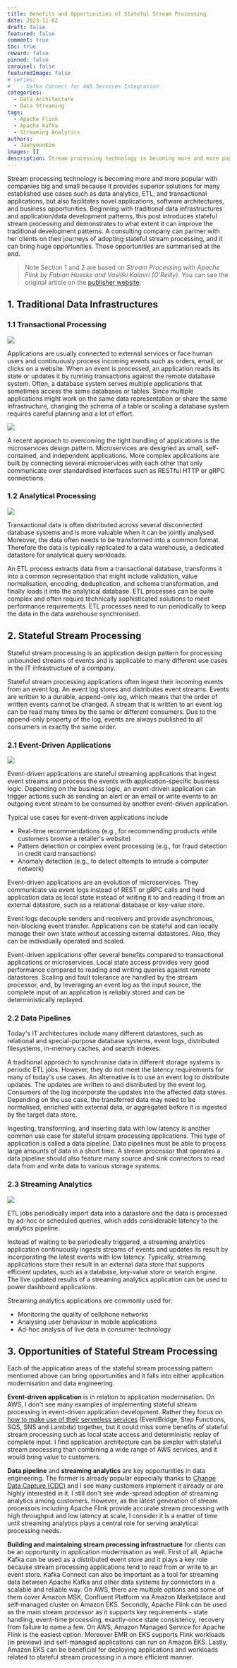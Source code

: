 ```yaml
---
title: Benefits and Opportunities of Stateful Stream Processing
date: 2023-11-02
draft: false
featured: false
comment: true
toc: true
reward: false
pinned: false
carousel: false
featuredImage: false
# series:
#   - Kafka Connect for AWS Services Integration
categories:
  - Data Architecture
  - Data Streaming
tags: 
  - Apache Flink
  - Apache Kafka
  - Streaming Analytics
authors:
  - JaehyeonKim
images: []
description: Stream processing technology is becoming more and more popular with companies big and small because it provides superior solutions for many established use cases such as data analytics, ETL, and transactional applications, but also facilitates novel applications, software architectures, and business opportunities. Beginning with traditional data infrastructures and application/data development patterns, this post introduces stateful stream processing and demonstrates to what extent it can improve the traditional development patterns. A consulting company can partner with her clients on their journeys of adopting stateful stream processing, and it can bring huge opportunities. Those opportunities are summarised at the end.
---
```


Stream processing technology is becoming more and more popular with companies big and small because it provides superior solutions for many established use cases such as data analytics, ETL, and transactional applications, but also facilitates novel applications, software architectures, and business opportunities. Beginning with traditional data infrastructures and application/data development patterns, this post introduces stateful stream processing and demonstrates to what extent it can improve the traditional development patterns. A consulting company can partner with her clients on their journeys of adopting stateful stream processing, and it can bring huge opportunities. Those opportunities are summarised at the end.

> Note Section 1 and 2 are based on _Stream Processing with Apache Flink by Fabian Hueske and Vasiliki Kalavri (O'Reilly)_. You can see the original article on the [publisher website](https://www.oreilly.com/library/view/stream-processing-with/9781491974285/ch01.html).

## 1. Traditional Data Infrastructures

### 1.1 Transactional Processing

![](figure1.png#center)

Applications are usually connected to external services or face human users and continuously process incoming events such as orders, email, or clicks on a website. When an event is processed, an application reads its state or updates it by running transactions against the remote database system. Often, a database system serves multiple applications that sometimes access the same databases or tables. Since multiple applications might work on the same data representation or share the same infrastructure, changing the schema of a table or scaling a database system requires careful planning and a lot of effort.

![](figure2.png#center)

A recent approach to overcoming the tight bundling of applications is the microservices design pattern. Microservices are designed as small, self-contained, and independent applications. More complex applications are built by connecting several microservices with each other that only communicate over standardised interfaces such as RESTful HTTP or gRPC connections.

### 1.2 Analytical Processing

![](figure3.png#center)

Transactional data is often distributed across several disconnected database systems and is more valuable when it can be jointly analysed. Moreover, the data often needs to be transformed into a common format. Therefore the data is typically replicated to a data warehouse, a dedicated datastore for analytical query workloads.

An ETL process extracts data from a transactional database, transforms it into a common representation that might include validation, value normalisation, encoding, deduplication, and schema transformation, and finally loads it into the analytical database. ETL processes can be quite complex and often require technically sophisticated solutions to meet performance requirements. ETL processes need to run periodically to keep the data in the data warehouse synchronised.

## 2. Stateful Stream Processing

Stateful stream processing is an application design pattern for processing unbounded streams of events and is applicable to many different use cases in the IT infrastructure of a company.

Stateful stream processing applications often ingest their incoming events from an event log. An event log stores and distributes event streams. Events are written to a durable, append-only log, which means that the order of written events cannot be changed. A stream that is written to an event log can be read many times by the same or different consumers. Due to the append-only property of the log, events are always published to all consumers in exactly the same order.

### 2.1 Event-Driven Applications

![](figure4.png#center)

Event-driven applications are stateful streaming applications that ingest event streams and process the events with application-specific business logic. Depending on the business logic, an event-driven application can trigger actions such as sending an alert or an email or write events to an outgoing event stream to be consumed by another event-driven application.

Typical use cases for event-driven applications include

* Real-time recommendations (e.g., for recommending products while customers browse a retailer's website)
* Pattern detection or complex event processing (e.g., for fraud detection in credit card transactions)
* Anomaly detection (e.g., to detect attempts to intrude a computer network)

Event-driven applications are an evolution of microservices. They communicate via event logs instead of REST or gRPC calls and hold application data as local state instead of writing it to and reading it from an external datastore, such as a relational database or key-value store.

Event logs decouple senders and receivers and provide asynchronous, non-blocking event transfer. Applications can be stateful and can locally manage their own state without accessing external datastores. Also, they can be individually operated and scaled.

Event-driven applications offer several benefits compared to transactional applications or microservices. Local state access provides very good performance compared to reading and writing queries against remote datastores. Scaling and fault tolerance are handled by the stream processor, and, by leveraging an event log as the input source, the complete input of an application is reliably stored and can be deterministically replayed.

### 2.2 Data Pipelines

Today's IT architectures include many different datastores, such as relational and special-purpose database systems, event logs, distributed filesystems, in-memory caches, and search indexes. 

A traditional approach to synchronise data in different storage systems is periodic ETL jobs. However, they do not meet the latency requirements for many of today's use cases. An alternative is to use an event log to distribute updates. The updates are written to and distributed by the event log. Consumers of the log incorporate the updates into the affected data stores. Depending on the use case, the transferred data may need to be normalised, enriched with external data, or aggregated before it is ingested by the target data store.

Ingesting, transforming, and inserting data with low latency is another common use case for stateful stream processing applications. This type of application is called a data pipeline. Data pipelines must be able to process large amounts of data in a short time. A stream processor that operates a data pipeline should also feature many source and sink connectors to read data from and write data to various storage systems.

### 2.3 Streaming Analytics

![](figure5.png#center)

ETL jobs periodically import data into a datastore and the data is processed by ad-hoc or scheduled queries, which adds considerable latency to the analytics pipeline.

Instead of waiting to be periodically triggered, a streaming analytics application continuously ingests streams of events and updates its result by incorporating the latest events with low latency. Typically, streaming applications store their result in an external data store that supports efficient updates, such as a database, key-value store or search engine. The live updated results of a streaming analytics application can be used to power dashboard applications.

Streaming analytics applications are commonly used for:

* Monitoring the quality of cellphone networks
* Analysing user behaviour in mobile applications
* Ad-hoc analysis of live data in consumer technology

## 3. Opportunities of Stateful Stream Processing

Each of the application areas of the stateful stream processing pattern mentioned above can bring opportunities and it falls into either application modernisation and data engineering. 

**Event-driven application** is in relation to application modernisation. On AWS, I don't see many examples of implementing stateful stream processing in event-driven application development. Rather they focus on [how to make use of their serverless services](https://serverlessland.com/event-driven-architecture) (EventBridge, Step Functions, SQS, SNS and Lambda) together, but it could miss some benefits of stateful stream processing such as local state access and deterministic replay of complete input. I find application architecture can be simpler with stateful stream processing than combining a wide range of AWS services, and it would bring value to customers.

**Data pipeline** and **streaming analytics** are key opportunities in data engineering. The former is already popular especially thanks to [Change Data Capture (CDC)](https://en.wikipedia.org/wiki/Change_data_capture) and I see many customers implement it already or are highly interested in it. I still don't see wide-spread adoption of streaming analytics among customers. However, as the latest generation of stream processors including Apache Flink provide accurate stream processing with high throughput and low latency at scale, I consider it is a matter of time until streaming analytics plays a central role for serving analytical processing needs.

**Building and maintaining stream processing infrastructure** for clients can be an opportunity in application modernisation as well. First of all, Apache Kafka can be used as a distributed event store and it plays a key role because stream processing applications tend to read from or write to an event store. Kafka Connect can also be important as a tool for streaming data between Apache Kafka and other data systems by connectors in a scalable and reliable way. On AWS, there are multiple options and some of them cover Amazon MSK, Confluent Platform via Amazon Marketplace and self-managed cluster on Amazon EKS. Secondly, Apache Flink can be used as the main stream processor as it supports key requirements - state handling, event-time processing, exactly-once state consistency, recovery from failure to name a few. On AWS, Amazon Managed Service for Apache Flink is the easiest option. Moreover EMR on EKS supports Flink workloads (in preview) and self-managed applications can run on Amazon EKS. Lastly, Amazon EKS can be beneficial for deploying applications and workloads related to stateful stream processing in a more efficient manner.
